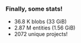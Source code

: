 ### Finally, some stats!

- 36.8 K blobs (33 GiB)
- 2.87 M entities (1.56 GiB)
- 2072 unique projects!

<!-- .element class="fragment" -->
